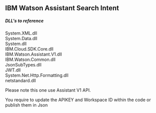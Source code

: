 ## IBM Watson Assistant Search Intent

##### DLL's to reference

System.XML.dll </br>
System.Data.dll </br>
System.dll </br>
IBM.Cloud.SDK.Core.dll </br>
IBM.Watson.Assistant.V1.dll </br>
IBM.Watson.Common.dll </br>
JsonSubTypes.dll </br>
JWT.dll </br>
System.Net.Http.Formatting.dll </br>
netstandard.dll </br>


Please note this one use Assistant V1 API.

You require to update the APIKEY and Workspace ID within the code or publish them in Json
